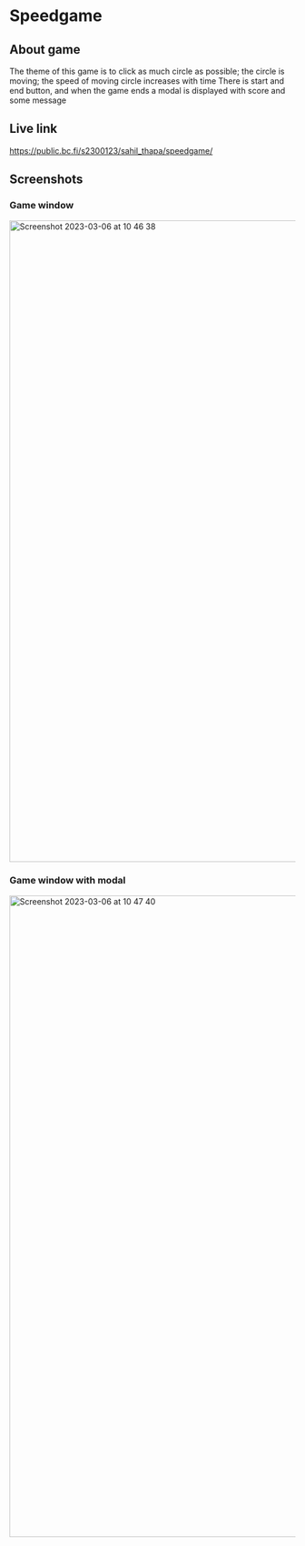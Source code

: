 # Speedgame

## About game
 The theme of this game is to click as much circle as possible; the circle is moving; the speed of moving circle increases with time
 There is start and end button, and when the game ends a modal is displayed with score and some message
 
 ## Live link
 https://public.bc.fi/s2300123/sahil_thapa/speedgame/
 
## Screenshots

### Game window
<img width="1128" alt="Screenshot 2023-03-06 at 10 46 38" src="https://user-images.githubusercontent.com/78885935/223061335-e9ed1bb9-c2f9-417f-88eb-043601e2aa4d.png">

### Game window with modal
<img width="1128" alt="Screenshot 2023-03-06 at 10 47 40" src="https://user-images.githubusercontent.com/78885935/223061444-4d7a4204-2311-401c-9d69-f91fd97a509a.png">
